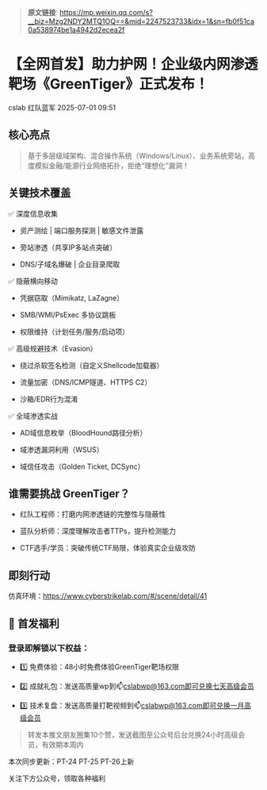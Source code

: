 > **原文链接**: https://mp.weixin.qq.com/s?__biz=Mzg2NDY2MTQ1OQ==&mid=2247523733&idx=1&sn=fb0f51ca0a538974be1a4942d2ecea2f

#  【全网首发】助力护网！企业级内网渗透靶场《GreenTiger》正式发布！  
cslab  红队蓝军   2025-07-01 09:51  
  
## 核心亮点  
> 基于多层级域架构、混合操作系统（Windows/Linux）、业务系统旁站，高度模拟金融/能源行业网络拓扑，拒绝“理想化”漏洞！  
  
## 关键技术覆盖  
  
✅ 深度信息收集  
- 资产测绘 | 端口服务探测 | 敏感文件泄露  
  
- 旁站渗透（共享IP多站点突破）  
  
- DNS/子域名爆破 | 企业目录爬取  
  
✅ 隐蔽横向移动  
- 凭据窃取（Mimikatz, LaZagne）  
  
- SMB/WMI/PsExec 多协议跳板  
  
- 权限维持（计划任务/服务/启动项）  
  
✅ 高级规避技术（Evasion）  
- 绕过杀软签名检测（自定义Shellcode加载器）  
  
- 流量加密（DNS/ICMP隧道、HTTPS C2）  
  
- 沙箱/EDR行为混淆  
  
✅ 全域渗透实战  
- AD域信息枚举（BloodHound路径分析）  
  
- 域渗透漏洞利用（WSUS）  
  
- 域信任攻击（Golden Ticket, DCSync）  
  
## 谁需要挑战 GreenTiger？  
- 红队工程师：打磨内网渗透链的完整性与隐蔽性  
  
- 蓝队分析师：深度理解攻击者TTPs，提升检测能力  
  
- CTF选手/学员：突破传统CTF局限，体验真实企业级攻防  
  
## 即刻行动  
  
仿真环境：https://www.cyberstrikelab.com/#/scene/detail/41  
## 🎁 首发福利  
### 登录即解锁以下权益：  
- 1️⃣ 免费体验：48小时免费体验GreenTiger靶场权限  
  
- 2️⃣ 成就礼包：发送高质量wp到📫cslabwp@163.com即可兑换七天高级会员  
  
- 3️⃣ 技术复盘：发送高质量打靶视频到📫cslabwp@163.com即可兑换一月高级会员  
  
> 转发本推文朋友圈集10个赞，发送截图至公众号后台兑换24小时高级会员，有效期本周内  
  
  
本次同步更新：PT-24 PT-25 PT-26上新  
  
关注下方公众号，领取各种福利  
  
  

